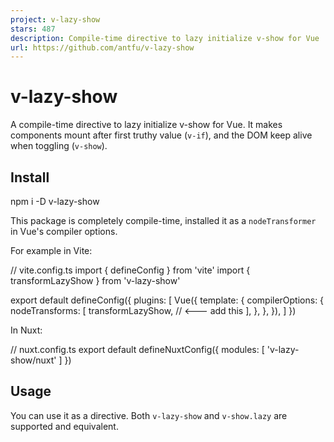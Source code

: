 ```yaml
---
project: v-lazy-show
stars: 487
description: Compile-time directive to lazy initialize v-show for Vue
url: https://github.com/antfu/v-lazy-show
---
```


v-lazy-show
===========

A compile-time directive to lazy initialize v-show for Vue. It makes components mount after first truthy value (`v-if`), and the DOM keep alive when toggling (`v-show`).

Install
-------

npm i -D v-lazy-show

This package is completely compile-time, installed it as a `nodeTransformer` in Vue's compiler options.

For example in Vite:

// vite.config.ts
import { defineConfig } from 'vite'
import { transformLazyShow } from 'v-lazy-show'

export default defineConfig({
  plugins: \[
    Vue({
      template: {
        compilerOptions: {
          nodeTransforms: \[
            transformLazyShow, // <--- add this
          \],
        },
      },
    }),
  \]
})

In Nuxt:

// nuxt.config.ts
export default defineNuxtConfig({
  modules: \[
    'v-lazy-show/nuxt'
  \]
})

Usage
-----

You can use it as a directive. Both `v-lazy-show` and `v-show.lazy` are supported and equivalent.

<script setup lang\="ts"\>
const show \= ref(false)
</script\>

<template\>
  <div v-lazy-show\="show"\>
    <MyComponent />
  </div\>
</template\>

With it, `<MyComponent />` will not be mounted for the first render. Until the first time `show.value = true`, it will be mounted and the DOM will be kept alive. Later if you switch `show.value` back to `false`, `<MyComponent />` will not be unmounted, instead, `display: none` will be applied to the DOM just like `v-show`.

Use Cases
---------

It can be helpful to use with some component that is expensive to create/mount. For example, if you have a tabs component, that some tab contains a heavy component. Using `v-if`, it will get the component destroyed and re-created when switching tabs. Using `v-show`, you will need to pay the mounting cost on the initial render even you haven't switch to that tab yet.

With `v-lazy-show`, you can have the best of both worlds. You can think it as a `v-show` that lazy initializes, or a `v-if` that caches the DOM.

Similarly, this can be helpful for `<details>`, `<dialog>`, `<tabs>`, `<popups>` and other components that you want to keep the DOM alive when toggling.

How does it work?
-----------------

Like how `v-if` works, when you use this directive, it hint the compiler to do some transformation to the generated vnodes.

<template\>
  <div v-lazy-show\="foo"\>
    Hello
  </div\>
</template\>

will be compiled to

import { Fragment as \_Fragment, createCommentVNode as \_createCommentVNode, createElementBlock as \_createElementBlock, createElementVNode as \_createElementVNode, openBlock as \_openBlock, vShow as \_vShow, withDirectives as \_withDirectives } from 'vue'

export function render(\_ctx, \_cache) {
  return (\_cache.\_lazyshow1 || \_ctx.foo)
    ? (\_cache.\_lazyshow1 \= true, (\_openBlock(),
      \_withDirectives(\_createElementVNode('div', null, ' Hello ', 512 /\* NEED\_PATCH \*/), \[
        \[\_vShow, \_ctx.foo\]
      \])))
    : \_createCommentVNode('v-show-if', true)
}

Sponsors
--------

License
-------

MIT License © 2022 Anthony Fu
